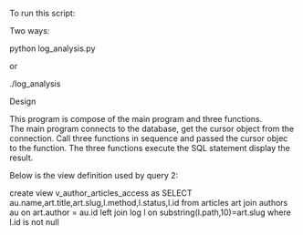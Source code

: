 



To run this script:

Two ways:

python log_analysis.py

or 

./log_analysis 


Design

This program is compose of the main program and three functions.  
The main program connects to the database, get the cursor object from the connection.  Call three functions in sequence and passed the cursor objec to the function.
The three functions execute the SQL statement display the result.



Below is the view definition used by query 2:

create view v_author_articles_access as 
SELECT au.name,art.title,art.slug,l.method,l.status,l.id
from articles art join authors au on art.author = au.id
left join log l on substring(l.path,10)=art.slug
where l.id is not null